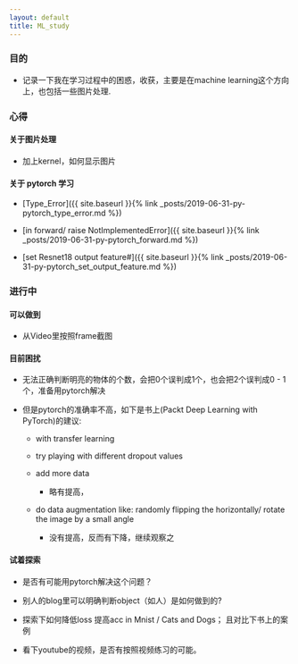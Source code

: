 ```yaml
---
layout: default
title: ML_study
---
```


### 目的

- 记录一下我在学习过程中的困惑，收获，主要是在machine learning这个方向上，也包括一些图片处理. 


### 心得

#### 关于图片处理

- 加上kernel，如何显示图片

#### 关于 pytorch 学习

- [Type_Error]({{ site.baseurl }}{% link _posts/2019-06-31-py-pytorch_type_error.md %})

- [in forward/ raise NotImplementedError]({{ site.baseurl }}{% link _posts/2019-06-31-py-pytorch_forward.md %})

- [set Resnet18 output feature#]({{ site.baseurl }}{% link _posts/2019-06-31-py-pytorch_set_output_feature.md %})

### 进行中

#### 可以做到

- 从Video里按照frame截图

#### 目前困扰

- 无法正确判断明亮的物体的个数，会把0个误判成1个，也会把2个误判成0 - 1 个，准备用pytorch解决

- 但是pytorch的准确率不高，如下是书上(Packt Deep Learning with PyTorch)的建议:

    - with transfer learning
    
    - try playing with different dropout values

    - add more data

        - 略有提高，
    
    - do data augmentation like: randomly flipping the horizontally/ rotate the image by a small angle 

        - 没有提高，反而有下降，继续观察之

#### 试着探索

- 是否有可能用pytorch解决这个问题？

- 别人的blog里可以明确判断object（如人）是如何做到的?

- 探索下如何降低loss 提高acc in Mnist / Cats and Dogs； 且对比下书上的案例

- 看下youtube的视频，是否有按照视频练习的可能。






